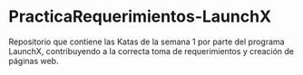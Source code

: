 # PracticaRequerimientos-LaunchX
Repositorio que contiene las Katas de la semana 1 por parte del programa LaunchX, contribuyendo a la correcta toma de requerimientos y creación de páginas web.
